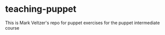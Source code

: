 # teaching-puppet

This is Mark Veltzer's repo for puppet exercises for the puppet intermediate course
